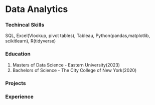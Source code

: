 # Data Analytics

### Techincal Skills
 SQL, Excel(Vlookup, pivot tables), Tableau, Python(pandas,matplotlib, scikitlearn), R(tidyverse)

### Education
1. Masters of Data Science - Eastern University(2023)
2. Bachelors of Science - The City College of New York(2020)

### Projects

### Experience


